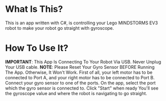 # What Is This?

This is an app written with C#, is controlling your Lego MINDSTORMS EV3 robot to make your robot go straight with gyroscope.

# How To Use It?

**IMPORTANT**: This App Is Connecting To Your Robot Via USB. Never Unplug Your USB cable.
**NOTE**: Please Reset Your Gyro Sensor BEFORE Running The App. Otherwise, It Won't Work.
First of all, your left motor has to be connected to Port A, and your right motor has to be connected to Port B.
Connect your gyro sensor to one of the ports.
On the app, select the port which the gyro sensor is connected to.
Click "Start" when ready
You'll see the gyroscope value and where the robot is navigating to go straight.